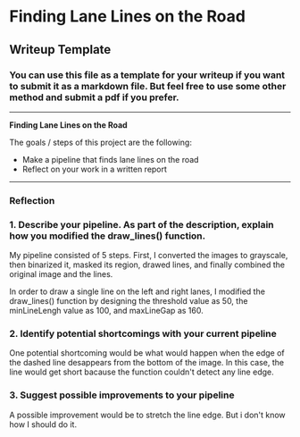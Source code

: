 # **Finding Lane Lines on the Road** 

## Writeup Template

### You can use this file as a template for your writeup if you want to submit it as a markdown file. But feel free to use some other method and submit a pdf if you prefer.

---

**Finding Lane Lines on the Road**

The goals / steps of this project are the following:
* Make a pipeline that finds lane lines on the road
* Reflect on your work in a written report


[//]: # (Image References)

[image1]: ./examples/grayscale.jpg "Grayscale"

---

### Reflection

### 1. Describe your pipeline. As part of the description, explain how you modified the draw_lines() function.

My pipeline consisted of 5 steps. First, I converted the images to grayscale, then binarized it, masked its region, drawed lines, and finally combined the original image and the lines.

In order to draw a single line on the left and right lanes, I modified the draw_lines() function by designing the threshold value as 50, the minLineLengh value as 100, and maxLineGap as 160.


### 2. Identify potential shortcomings with your current pipeline


One potential shortcoming would be what would happen when the edge of the dashed line desappears from the bottom of the image.
In this case, the line would get short bacause the function couldn't detect any line edge.


### 3. Suggest possible improvements to your pipeline

A possible improvement would be to stretch the line edge.
But i don't know how I should do it.
